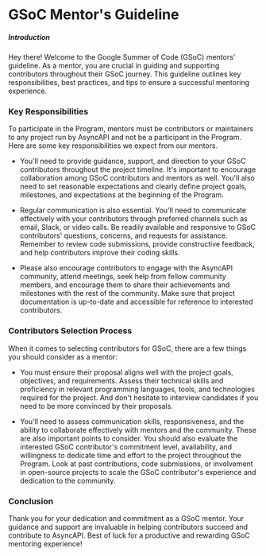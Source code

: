 # GSoC Mentor's Guideline

##### Introduction

Hey there! Welcome to the Google Summer of Code (GSoC) mentors' guideline. As a mentor, you are crucial in guiding and supporting contributors throughout their GSoC journey. This guideline outlines key responsibilities, best practices, and tips to ensure a successful mentoring experience.

### Key Responsibilities

To participate in the Program, mentors must be contributors or maintainers to any project run by AsyncAPI and not be a participant in the Program. Here are some key responsibilities we expect from our mentors.

- You'll need to provide guidance, support, and direction to your GSoC contributors throughout the project timeline. It's important to encourage collaboration among GSoC contributors and mentors as well. You'll also need to set reasonable expectations and clearly define project goals, milestones, and expectations at the beginning of the Program.

- Regular communication is also essential. You'll need to communicate effectively with your contributors through preferred channels such as email, Slack, or video calls. Be readily available and responsive to GSoC contributors' questions, concerns, and requests for assistance. Remember to review code submissions, provide constructive feedback, and help contributors improve their coding skills.

- Please also encourage contributors to engage with the AsyncAPI community, attend meetings, seek help from fellow community members, and encourage them to share their achievements and milestones with the rest of the community. Make sure that project documentation is up-to-date and accessible for reference to interested contributors.
### Contributors Selection Process

When it comes to selecting contributors for GSoC, there are a few things you should consider as a mentor:

- You must ensure their proposal aligns well with the project goals, objectives, and requirements. Assess their technical skills and proficiency in relevant programming languages, tools, and technologies required for the project. And don't hesitate to interview candidates if you need to be more convinced by their proposals.

- You'll need to assess communication skills, responsiveness, and the ability to collaborate effectively with mentors and the community. These are also important points to consider. You should also evaluate the interested GSoC contributor's commitment level, availability, and willingness to dedicate time and effort to the project throughout the Program. Look at past contributions, code submissions, or involvement in open-source projects to scale the GSoC contributor's experience and dedication to the community.

### Conclusion

Thank you for your dedication and commitment as a GSoC mentor. Your guidance and support are invaluable in helping contributors succeed and contribute to AsyncAPI. Best of luck for a productive and rewarding GSoC mentoring experience!
